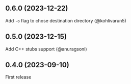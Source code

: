 ## 0.6.0 (2023-12-22)

Add `-o` flag to chose destination directory (@kohlivarun5)

## 0.5.0 (2023-12-15)

Add C++ stubs support (@anuragsoni)

## 0.4.0 (2023-09-10)

First release
